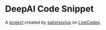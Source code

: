 # DeepAI Code Snippet
A [project](https://livecodes.io/?x=https://github.com/sailorssylus/e-commerce-/tree/gh-pages/src) created by [sailorssylus](https://github.com/sailorssylus) on [LiveCodes](https://livecodes.io).